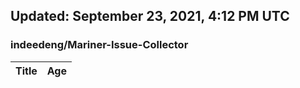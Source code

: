 ## Updated: September 23, 2021, 4:12 PM UTC


### indeedeng/Mariner-Issue-Collector
|**Title**|**Age**|
|:----|:----|